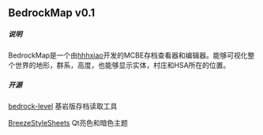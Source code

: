 ## BedrockMap v0.1

##### 说明

BedrockMap是一个由[hhhxiao](https://github.com/hhhxiao)开发的MCBE存档查看器和编辑器。能够可视化整个世界的地形，群系，高度，也能够显示实体，村庄和HSA所在的位置。

##### 开源

[bedrock-level](https://github.com/bedrock-dev/bedrock-level/) 基岩版存档读取工具

[BreezeStyleSheets](https://github.com/Alexhuszagh/BreezeStyleSheets) Qt亮色和暗色主题

